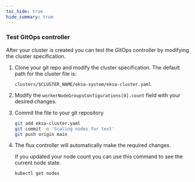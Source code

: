 ```yaml
---
toc_hide: true
hide_summary: true
---
```


### Test GitOps controller

After your cluster is created you can test the GitOps controller by modifying the cluster specification.

1. Clone your git repo and modify the cluster specification.
   The default path for the cluster file is:

    ```
    clusters/$CLUSTER_NAME/eksa-system/eksa-cluster.yaml
    ```

1. Modify the `workerNodeGroupsConfigurations[0].count` field with your desired changes.

1. Commit the file to your git repository

    ```bash
    git add eksa-cluster.yaml
    git commit -m 'Scaling nodes for test'
    git push origin main
    ```

1. The flux controller will automatically make the required changes.

   If you updated your node count you can use this command to see the current node state.
    ```bash
    kubectl get nodes 
    ```